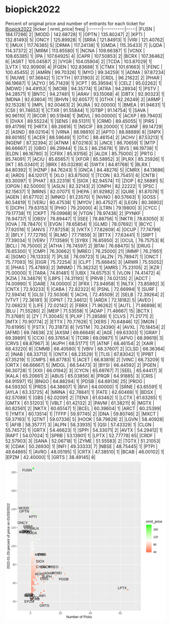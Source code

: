 # biopick2022
Percent of original price and number of entrants for each ticket for [Biopick2022](https://twitter.com/hashtag/Biopick2022)
|ticker | nrml_price| freq|
|:------|----------:|----:|
|FUSN   |  184.17266|    2|
|MODD   |  142.68728|    1|
|OPTN   |  135.80247|    2|
|KPTI   |  132.81493|    5|
|ONCY   |  125.89928|    1|
|SRRA   |  121.84913|    1|
|VIRI   |  121.40762|    1|
|IMUX   |  117.76385|    5|
|DRMA   |  117.24138|    1|
|GMDA   |  115.35433|    7|
|LQDA   |  114.37372|    2|
|MIRM   |  113.85580|    1|
|NCNA   |  109.66387|    1|
|VCNX   |  108.65385|    1|
|IPA    |  107.64925|    4|
|CAPR   |  107.50853|    2|
|BCRX   |  107.36462|    6|
|ASRT   |  105.04587|    2|
|VYGR   |  104.05904|    2|
|TCDA   |  103.87029|    1|
|LVTX   |  102.90909|    4|
|FGEN   |  102.83688|    1|
|CTMX   |  101.61663|    1|
|FENC   |  100.45455|    2|
|AMRN   |   99.70326|    1|
|MYO    |   99.34259|    1|
|ADMA   |   97.87234|    1|
|NUWE   |   97.36842|    1|
|CYTH   |   97.31903|    2|
|CRDL   |   96.21622|    2|
|PHAR   |   96.19687|    1|
|AZYO   |   95.71429|    1|
|ICPT   |   95.39594|    1|
|CELZ   |   95.02262|    1|
|MDWD   |   94.49153|    1|
|MCRB   |   94.35774|    1|
|ATRA   |   94.28934|    1|
|PSTV   |   94.28571|    1|
|BNTC   |   94.27481|    1|
|ARAV   |   93.15068|    4|
|DBTX   |   92.90323|    1|
|MDNA   |   92.63804|   11|
|BHVN   |   92.60577|    1|
|GTHX   |   92.26249|    2|
|ARMP   |   92.15328|    1|
|IMPL   |   92.00463|    2|
|KURA   |   92.00000|    1|
|BMEA   |   91.94631|    1|
|CSII   |   91.74653|    1|
|CTXR   |   91.55844|    1|
|GTBP   |   91.14754|    1|
|SAVA   |   90.96110|    7|
|RCOR   |   90.51948|    1|
|MDVL   |   90.00000|    1|
|ACXP   |   89.79403|    1|
|DVAX   |   89.55224|    1|
|SENS   |   89.51311|    1|
|CRMD   |   89.45055|    1|
|PIRS   |   89.41799|   11|
|HRTX   |   89.26616|    1|
|NSCIF  |   89.20000|    1|
|CANF   |   89.14729|    2|
|ASND   |   89.02104|    1|
|VRNA   |   88.98810|    2|
|APTO   |   88.88889|    8|
|SNPX   |   88.60165|    1|
|ACER   |   88.59649|    1|
|OTIC   |   88.46154|    2|
|ACHV   |   87.53213|    1|
|NGENF  |   87.32394|    2|
|ATNM   |   87.02163|    3|
|JNCE   |   86.70659|    1|
|MTP    |   86.66667|    2|
|GBIO   |   86.29944|    1|
|SLS    |   86.25678|    1|
|BVS    |   86.19738|    1|
|ELDN   |   86.16780|    3|
|CFRX   |   85.93156|    2|
|ALDX   |   85.75000|    2|
|PRTG   |   85.74091|    7|
|ACIU   |   85.65657|    1|
|XFOR   |   85.58952|    3|
|PLRX   |   85.25926|    1|
|IKT    |   85.03401|    2|
|IBRX   |   85.03289|    4|
|SWTX   |   84.81768|    1|
|BLRX   |   84.80392|    1|
|HZNP   |   84.76243|    1|
|GNCA   |   84.48276|    5|
|CMRX   |   84.13686|    4|
|ARDS   |   84.12017|    1|
|XLO    |   83.87500|    1|
|TCON   |   83.75451|    6|
|CNTB   |   83.30097|    1|
|PHAT   |   83.22319|    1|
|SIOX   |   82.94574|   11|
|ZIOP   |   82.56881|    5|
|OPGN   |   82.50000|    1|
|ASLN   |   82.32143|    2|
|ONPH   |   82.22222|    1|
|IPSC   |   82.15637|    1|
|MRNS   |   82.07071|    1|
|HEPA   |   81.92982|    2|
|QURE   |   81.87078|    1|
|AGEN   |   81.67702|    2|
|MNKD   |   81.23570|    1|
|NVNO   |   80.57663|    1|
|GOSS   |   80.54819|    1|
|VERU   |   80.47538|    1|
|MYOV   |   80.47527|    4|
|LEGN   |   80.36902|    1|
|DCPH   |   79.63153|    1|
|PHIO   |   79.20000|    4|
|LTRN   |   79.19800|    3|
|CYCC   |   79.17738|   11|
|CKPT   |   79.09968|    9|
|VTGN   |   78.97436|    2|
|PYNKF  |   78.94737|    1|
|OBSV   |   78.89447|    1|
|ISEE   |   78.88756|    1|
|NKTR   |   78.83050|    3|
|IOVA   |   78.78470|    1|
|EVGN   |   78.65854|    1|
|GLMD   |   78.07692|    1|
|BCYC   |   77.92016|    1|
|ANVS   |   77.87258|    3|
|VKTX   |   77.82609|    4|
|OCUP   |   77.74799|    3|
|BFLY   |   77.72795|    1|
|RLMD   |   77.71859|    3|
|BTTX   |   77.63441|    1|
|SRPT   |   77.39034|    1|
|VERV   |   77.13589|    1|
|SYBX   |   76.85950|    2|
|OCUL   |   76.75753|    8|
|BCLI   |   76.75000|    2|
|ATHA   |   76.74597|    2|
|BTAI   |   76.68470|    5|
|DRUG   |   76.65300|    1|
|CMPI   |   76.30662|    1|
|MREO   |   76.25000|   21|
|IMMP   |   76.21951|    4|
|SGMO   |   76.13333|    7|
|PLSE   |   76.09723|    1|
|ALZN   |   75.78947|    1|
|ONCT   |   75.77093|   15|
|EIGR   |   75.72254|    3|
|CLPT   |   75.66845|    3|
|ARWR   |   75.55052|    3|
|PHAS   |   75.47893|    2|
|MNMD   |   75.36232|    1|
|AMRS   |   75.23105|    2|
|KZR    |   75.00000|    1|
|TARA   |   74.81481|    1|
|UBX    |   74.65753|    1|
|VLON   |   74.41472|    4|
|KZIA   |   74.34679|    1|
|LBPS   |   74.31193|    1|
|PRVB   |   74.02135|    2|
|ADCT   |   74.00990|    1|
|DARE   |   74.00000|    2|
|IFRX   |   73.94958|    1|
|NLTX   |   73.85892|    3|
|CNTX   |   72.93233|    1|
|CABA   |   72.82322|    6|
|PSNL   |   72.66994|    1|
|SURF   |   72.59414|    1|
|GLSI   |   72.50308|    1|
|ACHL   |   72.45509|    2|
|SELB   |   72.39264|    2|
|VTVT   |   72.36181|    3|
|OPNT   |   72.34612|    1|
|ARDX   |   72.18182|    5|
|AVEO   |   72.06823|    1|
|LIFE   |   72.02142|    2|
|FBRX   |   71.96262|    1|
|AUTL   |   71.86898|    9|
|BLU    |   71.55280|    2|
|MEIP   |   71.53558|    1|
|ADAP   |   71.46667|   15|
|BCTX   |   71.37681|    3|
|ZY     |   71.30045|    1|
|PLXP   |   71.28589|    1|
|CLVS   |   71.21771|    2|
|IMTX   |   70.90774|    2|
|ETTX   |   70.77626|    1|
|XERS   |   70.64846|   12|
|IMGN   |   70.61995|    1|
|FSTX   |   70.31873|    8|
|VSTM   |   70.24390|    4|
|AVXL   |   70.18454|    2|
|AFMD   |   69.74638|   23|
|AXSM   |   69.66649|    4|
|AGE    |   69.63303|    1|
|GRAY   |   69.39891|    1|
|CCXI   |   69.37654|    1|
|TCRR   |   69.09871|    1|
|APVO   |   68.99619|    3|
|CRVS   |   68.87967|    3|
|AUPH   |   68.51771|   17|
|ATNF   |   68.46154|    2|
|XAIR   |   68.43220|    8|
|CMMB   |   68.40580|    1|
|VBIV   |   68.37607|    2|
|CLSD   |   68.36364|    2|
|INAB   |   68.33713|    1|
|ONTX   |   68.23529|    1|
|TLIS   |   67.83042|    1|
|PPBT   |   67.35219|    1|
|CMPS   |   66.87783|    1|
|ACET   |   66.83819|    2|
|VINC   |   66.73209|    1|
|ORTX   |   66.66667|    5|
|MDGL   |   66.54473|    3|
|BYSI   |   66.44592|    2|
|PGEN   |   66.30728|    1|
|XXII   |   66.01942|    3|
|CYCN   |   65.69767|    7|
|SEEL   |   65.64417|    3|
|KALA   |   65.20661|    2|
|ABUS   |   65.03856|    8|
|PRQR   |   64.91885|    3|
|CRIS   |   64.91597|   15|
|BNGO   |   64.88294|    1|
|PDSB   |   64.69136|   25|
|PROG   |   64.59330|    1|
|PRDS   |   64.38607|    1|
|BIVI   |   64.00000|    1|
|SRNE   |   63.65591|    1|
|AYLA   |   63.33725|    4|
|MRNA   |   62.78841|    1|
|FATE   |   62.60469|    1|
|BDSX   |   62.57089|    1|
|GBS    |   62.02091|    2|
|TENX   |   61.63462|    1|
|LCTX   |   61.63265|    1|
|GMTX   |   61.51203|    1|
|VBLT   |   61.42132|    2|
|PAVM   |   61.38211|    9|
|MGTX   |   60.82561|    2|
|NKTX   |   60.65147|    1|
|BCEL   |   60.39604|    1|
|ARCT   |   60.25399|    1|
|YMTX   |   60.13514|    1|
|TFFP   |   59.97745|    2|
|DNA    |   59.80746|    2|
|MXCT   |   59.37193|    1|
|QTNT   |   59.07336|    5|
|HOOK   |   58.79828|    2|
|LGVN   |   58.40928|    1|
|AFIB   |   58.35777|    3|
|ALPN   |   58.33935|    1|
|QSI    |   57.43329|    1|
|CLGN   |   55.74572|    1|
|GRTX   |   54.46623|    1|
|SPPI   |   54.33071|    2|
|AVTX   |   54.29412|    1|
|RAPT   |   54.07024|    1|
|SPRB   |   53.13901|    1|
|LPTX   |   52.77778|   65|
|CRDF   |   52.57903|    3|
|SANA   |   52.06718|    1|
|ZYME   |   51.55583|    2|
|TGTX   |   51.21053|    9|
|CDAK   |   50.26930|    1|
|INFI   |   49.33333|    7|
|NBSE   |   48.75445|    1|
|PTPI   |   48.64865|    1|
|AVRO   |   48.05195|    1|
|CRTX   |   47.38510|    1|
|BCAB   |   46.00102|    1|
|EPZM   |   42.40000|    1|
|GRTS   |   38.49145|    8|
![retvspicks](biopicks.png?raw=true)
